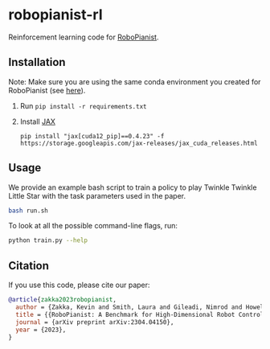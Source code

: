# robopianist-rl

Reinforcement learning code for [RoboPianist](https://github.com/google-research/robopianist).

## Installation

Note: Make sure you are using the same conda environment you created for RoboPianist (see [here](https://github.com/google-research/robopianist/blob/main/README.md#installation)).

1. Run `pip install -r requirements.txt`

2. Install [JAX](https://github.com/google/jax#installation)
   
   `pip install "jax[cuda12_pip]==0.4.23" -f https://storage.googleapis.com/jax-releases/jax_cuda_releases.html`

## Usage

We provide an example bash script to train a policy to play Twinkle Twinkle Little Star with the task parameters used in the paper.

```bash
bash run.sh
```

To look at all the possible command-line flags, run:

```bash
python train.py --help
```

## Citation

If you use this code, please cite our paper:

```bibtex
@article{zakka2023robopianist,
  author = {Zakka, Kevin and Smith, Laura and Gileadi, Nimrod and Howell, Taylor and Peng, Xue Bin and Singh, Sumeet and Tassa, Yuval and Florence, Pete and Zeng, Andy and Abbeel, Pieter},
  title = {{RoboPianist: A Benchmark for High-Dimensional Robot Control}},
  journal = {arXiv preprint arXiv:2304.04150},
  year = {2023},
}
```

